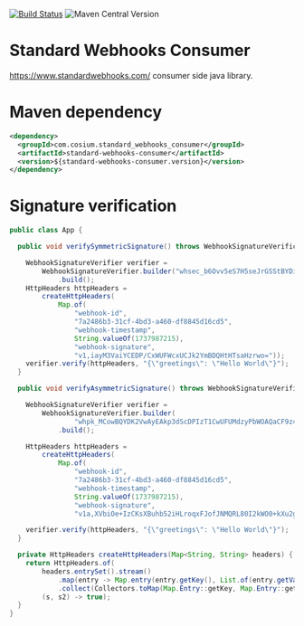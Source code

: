 [![Build Status](https://github.com/Cosium/standard-webhooks-consumer/actions/workflows/ci.yml/badge.svg)](https://github.com/Cosium/standard-webhooks-consumer/actions/workflows/ci.yml)
![Maven Central Version](https://img.shields.io/maven-central/v/com.cosium.standard_webhooks_consumer/standard-webhooks-consumer)

# Standard Webhooks Consumer

https://www.standardwebhooks.com/ consumer side java library.

# Maven dependency

```xml
<dependency>
  <groupId>com.cosium.standard_webhooks_consumer</groupId>
  <artifactId>standard-webhooks-consumer</artifactId>
  <version>${standard-webhooks-consumer.version}</version>
</dependency>
```

# Signature verification

```java
public class App {

  public void verifySymmetricSignature() throws WebhookSignatureVerificationException {

    WebhookSignatureVerifier verifier =
        WebhookSignatureVerifier.builder("whsec_b6Ovv5eS7H5seJrGSStBYDivs8v2/KrFjfMaVZYsi7w=")
            .build();
    HttpHeaders httpHeaders =
        createHttpHeaders(
            Map.of(
                "webhook-id",
                "7a2486b3-31cf-4bd3-a460-df8845d16cd5",
                "webhook-timestamp",
                String.valueOf(1737987215),
                "webhook-signature",
                "v1,iayM3VaiYCEDP/CxWUFWcxUCJk2YmBDQHtHTsaHzrwo="));
    verifier.verify(httpHeaders, "{\"greetings\": \"Hello World\"}");
  }

  public void verifyAsymmetricSignature() throws WebhookSignatureVerificationException {

    WebhookSignatureVerifier verifier =
        WebhookSignatureVerifier.builder(
                "whpk_MCowBQYDK2VwAyEAkp3dScDPIzT1CwUFUMdzyPbWOAQaCF9z4ucuKuZD7Io=")
            .build();

    HttpHeaders httpHeaders =
        createHttpHeaders(
            Map.of(
                "webhook-id",
                "7a2486b3-31cf-4bd3-a460-df8845d16cd5",
                "webhook-timestamp",
                String.valueOf(1737987215),
                "webhook-signature",
                "v1a,XVbiOe+IzCKsXBuhb52iHLroqxFJofJNMQRL80I2kWO0+kXu2gcqgXAzontxDDgpMDw6SMh4sjzr+67EmUUzDg=="));

    verifier.verify(httpHeaders, "{\"greetings\": \"Hello World\"}");
  }

  private HttpHeaders createHttpHeaders(Map<String, String> headers) {
    return HttpHeaders.of(
        headers.entrySet().stream()
            .map(entry -> Map.entry(entry.getKey(), List.of(entry.getValue())))
            .collect(Collectors.toMap(Map.Entry::getKey, Map.Entry::getValue)),
        (s, s2) -> true);
  }
}

```